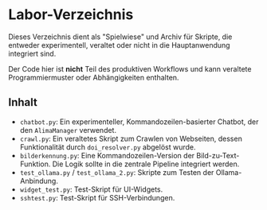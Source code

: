 # Labor-Verzeichnis

Dieses Verzeichnis dient als "Spielwiese" und Archiv für Skripte, die entweder experimentell, veraltet oder nicht in die Hauptanwendung integriert sind.

Der Code hier ist **nicht** Teil des produktiven Workflows und kann veraltete Programmiermuster oder Abhängigkeiten enthalten.

## Inhalt

- `chatbot.py`: Ein experimenteller, Kommandozeilen-basierter Chatbot, der den `AlimaManager` verwendet.
- `crawl.py`: Ein veraltetes Skript zum Crawlen von Webseiten, dessen Funktionalität durch `doi_resolver.py` abgelöst wurde.
- `bilderkennung.py`: Eine Kommandozeilen-Version der Bild-zu-Text-Funktion. Die Logik sollte in die zentrale Pipeline integriert werden.
- `test_ollama.py` / `test_ollama_2.py`: Skripte zum Testen der Ollama-Anbindung.
- `widget_test.py`: Test-Skript für UI-Widgets.
- `sshtest.py`: Test-Skript für SSH-Verbindungen.
